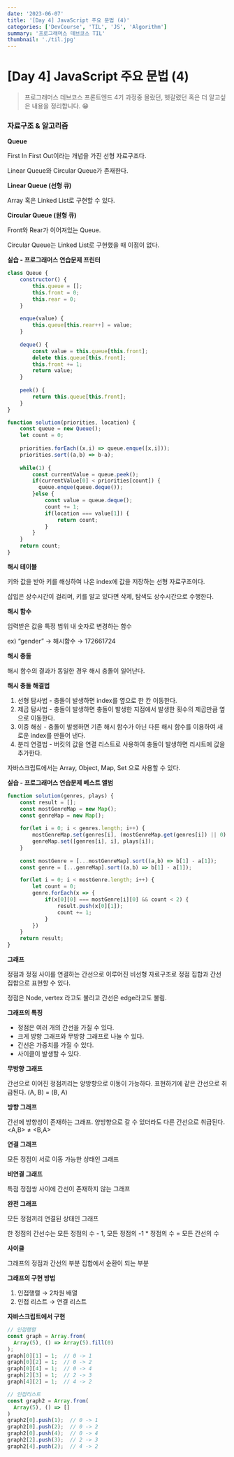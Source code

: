 ```yaml
---
date: '2023-06-07'
title: '[Day 4] JavaScript 주요 문법 (4)'
categories: ['DevCourse', 'TIL', 'JS', 'Algorithm']
summary: '프로그래머스 데브코스 TIL'
thumbnail: './til.jpg'
---
```

# [Day 4] JavaScript 주요 문법 (4)
> 프로그래머스 데브코스 프론트엔드 4기 과정중 몰랐던, 헷갈렸던 혹은 더 알고싶은 내용을 정리합니다. 😁
### 자료구조 & 알고리즘

**Queue**

First In First Out이라는 개념을 가진 선형 자료구조다.

Linear Queue와 Circular Queue가 존재한다.

**Linear Queue (선형 큐)**

Array 혹은 Linked List로 구현할 수 있다.

**Circular Queue (원형 큐)**

Front와 Rear가 이어져있는 Queue.

Circular Queue는 Linked List로 구현했을 때 이점이 없다.

**실습 - 프로그래머스 연습문제 프린터**

```js
class Queue {
    constructor() {
        this.queue = [];
        this.front = 0;
        this.rear = 0;
    }
    
    enque(value) {
        this.queue[this.rear++] = value;
    }
    
    deque() {
        const value = this.queue[this.front];
        delete this.queue[this.front];
        this.front += 1;
        return value;
    }
    
    peek() {
        return this.queue[this.front];
    }
}

function solution(priorities, location) {
    const queue = new Queue();
    let count = 0;
    
    priorities.forEach((x,i) => queue.enque([x,i]));
    priorities.sort((a,b) => b-a);
    
    while(1) {
        const currentValue = queue.peek();
        if(currentValue[0] < priorities[count]) {
          queue.enque(queue.deque());
        }else {
            const value = queue.deque();
            count += 1;
            if(location === value[1]) {
                return count;
            }
        }
    }
    return count;
}
```

**해시 테이블**

키와 값을 받아 키를 해싱하여 나온 index에 값을 저장하는 선형 자료구조이다.

삽입은 상수시간이 걸리며, 키를 알고 있다면 삭제, 탐색도 상수시간으로 수행한다.

**해시 함수**

입력받은 값을 특정 범위 내 숫자로 변경하는 함수

ex) “gender” → 해시함수 → 172661724

**해시 충돌**

해시 함수의 결과가 동일한 경우 해시 충돌이 일어난다.

**해시 충돌 해결법**

1. 선형 탐사법 - 충돌이 발생하면 index를 옆으로 한 칸 이동한다.
2. 제곱 탐사법 - 충돌이 발생하면 충돌이 발생한 지점에서 발생한 횟수의 제곱만큼 옆으로 이동한다. 
3. 이중 해싱 - 충돌이 발생하면 기존 해시 함수가 아닌 다른 해시 함수를 이용하여 새로운 index를 만들어 낸다.
4. 분리 연결법 - 버킷의 값을 연결 리스트로 사용하여 충돌이 발생하면 리시트에 값을 추가한다.

자바스크립트에서는 Array, Object, Map, Set 으로 사용할 수 있다.

**실습 - 프로그래머스 연습문제 베스트 앨범**

```js
function solution(genres, plays) {
    const result = [];
    const mostGenreMap = new Map();
    const genreMap = new Map();
    
    for(let i = 0; i < genres.length; i++) {
        mostGenreMap.set(genres[i], (mostGenreMap.get(genres[i]) || 0) + plays[i]);
        genreMap.set([genres[i], i], plays[i]);
    }
    
    const mostGenre = [...mostGenreMap].sort((a,b) => b[1] - a[1]);
    const genre = [...genreMap].sort((a,b) => b[1] - a[1]);

    for(let i = 0; i < mostGenre.length; i++) {
        let count = 0;
        genre.forEach(x => {
            if(x[0][0] === mostGenre[i][0] && count < 2) {
                result.push(x[0][1]);
                count += 1;
            }
        })
    }
    return result;
}
```

**그래프**

정점과 정점 사이를 연결하는 간선으로 이루어진 비선형 자료구조로 정점 집합과 간선 집합으로 표현할 수 있다.

정점은 Node, vertex 라고도 불리고 간선은 edge라고도 불림.

**그래프의 특징**

- 정점은 여러 개의 간선을 가질 수 있다.
- 크게 방향 그래프와 무방향 그래프로 나눌 수 있다.
- 간선은 가중치를 가질 수 있다.
- 사이클이 발생할 수 있다.

**무방향 그래프**

간선으로 이어진 정점끼리는 양방향으로 이동이 가능하다. 표현하기에 같은 간선으로 취급된다. (A, B) = (B, A)

**방향 그래프**

간선에 방향성이 존재하는 그래프. 양방향으로 갈 수 있더라도 다른 간선으로 취급된다.<A,B> ≠ <B,A>

**연결 그래프**

모든 정점이 서로 이동 가능한 상태인 그래프

**비연결 그래프**

특점 정점쌍 사이에 간선이 존재하지 않는 그래프

**완전 그래프**

모든 정점끼리 연결된 상태인 그래프

한 정점의 간선수는 모든 정점의 수 - 1, 모든 정점의 -1 * 정점의 수 = 모든 간선의 수

**사이클**

그래프의 정점과 간선의 부분 집합에서 순환이 되는 부분

**그래프의 구현 방법**

1. 인접행렬 → 2차원 배열
2. 인접 리스트 → 연결 리스트

**자바스크립트에서 구현**

```js
// 인접행렬
const graph = Array.from(
  Array(5), () => Array(5).fill(0)
);
graph[0][1] = 1;  // 0 -> 1
graph[0][2] = 1;  // 0 -> 2
graph[0][4] = 1;  // 0 -> 4
graph[2][3] = 1;  // 2 -> 3
graph[4][2] = 1;  // 4 -> 2

// 인접리스트
const graph2 = Array.from(
  Array(5), () => []
)
graph2[0].push(1);  // 0 -> 1
graph2[0].push(2);  // 0 -> 2
graph2[0].push(4);  // 0 -> 4
graph2[2].push(3);  // 2 -> 3
graph2[4].push(2);  // 4 -> 2
```